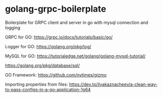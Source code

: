 # golang-grpc-boilerplate
Boilerplate for GRPC client and server in go with mysql connection and logging

GRPC for GO: https://grpc.io/docs/tutorials/basic/go/

Logger for GO: https://golang.org/pkg/log/

MySQL for GO: https://tutorialedge.net/golang/golang-mysql-tutorial/

https://golang.org/pkg/database/sql/

GO Framework: https://github.com/nytimes/gizmo

Importing properties from files: https://dev.to/ilyakaznacheev/a-clean-way-to-pass-configs-in-a-go-application-1g64

